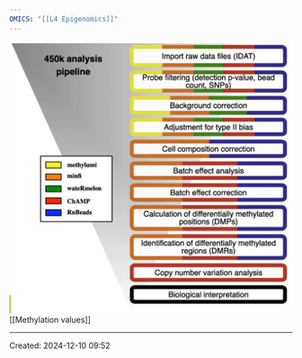 ```yaml
---
OMICS: "[[L4 Epigenomics]]"
---
```

![](content/Attachments/Immunotek_Louella_presentation.pptx%207.png)
[[Methylation values]]

---
Created: 2024-12-10 09:52
